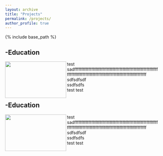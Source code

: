 ```yaml
---
layout: archive
title: "Projects"
permalink: /projects/
author_profile: true
---
```


{% include base_path %}

-Education
---
<img align="left" width="200" height="120" src="/images/500x300.png">

test sadfffffffffffffffffffffffffffffffffffffffffffffffffffffffffffffffffffffffffffffffffffffffffffffffffffffffffffffffffff\
sdfsdfsdf\
ssdfsdfs\
test
test

-Education
---
<img align="left" width="200" height="120" src="/images/500x300.png">

test sadfffffffffffffffffffffffffffffffffffffffffffffffffffffffffffffffffffffffffffffffffffffffffffffffffffffffffffffffffff\
sdfsdfsdf\
ssdfsdfs\
test
test


